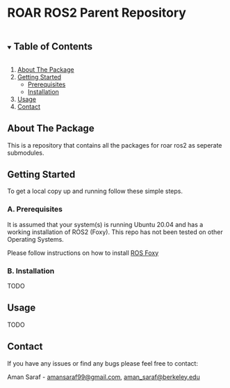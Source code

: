 # ROAR ROS2 Parent Repository
<!-- TABLE OF CONTENTS -->
<details open="open">
  <summary><h2 style="display: inline-block">Table of Contents</h2></summary>
  <ol>
    <li>
      <a href="#about-the-package">About The Package</a>
    </li>
    <li>
      <a href="#getting-started">Getting Started</a>
      <ul>
        <li><a href="#prerequisites">Prerequisites</a></li>
        <li><a href="#installation">Installation</a></li>
      </ul>
    </li>
    <li><a href="#Usage">Usage</a></li>
    <li><a href="#contact">Contact</a></li>
  </ol>
</details>



<!-- ABOUT THE Package -->
## About The Package

This is a repository that contains all the packages for roar ros2 as seperate submodules.

<!-- GETTING STARTED -->
## Getting Started

To get a local copy up and running follow these simple steps.

### A. Prerequisites

It is assumed that your system(s) is running Ubuntu 20.04 and has a working installation of ROS2 (Foxy). This repo has not been tested on other Operating Systems.

Please follow instructions on how to install [ROS Foxy](https://docs.ros.org/en/foxy/Installation.html)



### B. Installation

TODO

<!-- 1. 
2. Clone the repository and its dependencies in the src directory of the workspace where the ros_roar_streamer was installed.
    ```bash
    git clone https://github.com/amansrf/roar_transforms.git
    ```
3. Install required ROS packages from inside the workspace root.
    ```bash
    sudo apt-get update
    sudo rosdep init
    rosdep update
    rosdep install -i --from-path src --rosdistro foxy -y
    ```
4. Install required python packages 
    ```bash
    pip install -r <Workspace Directory Here>/src/roar_transforms/requirements.txt
    ```
5. Build all the packages and source the workspace
    ```bash
    cd <Workspace Directory Here>
    colcon build --symlink-install
    source <Workspace Directory Here>/install/setup.bash
    ``` -->

<!-- LICENSE -->
<!-- ## License
Distributed under the MIT License. See `LICENSE` for more information. -->

<!-- USAGE -->
## Usage

TODO
<!-- 1. Launch the iphone app and calibrate it with world centre.
2. Follow instructions in the ros_roar_streamer package usage and then run the state_streamer node:
    ```bash
    ros2 run ros_roar_streamer state_streamer
    ```
3. Run this package in a new terminal
    ```bash
    source <Workspace Directory Here>/install/setup.bash
    ros2 launch roar_transforms roar_tf.launch.py
    ``` -->

<!-- CONTACT -->
## Contact
If you have any issues or find any bugs please feel free to contact:

Aman Saraf     - amansaraf99@gmail.com, aman_saraf@berkeley.edu


<!-- ACKNOWLEDGEMENTS -->
<!-- ## Acknowledgements and References

TO DO -->